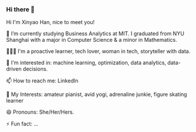 ### Hi there 👋

<!--
**XinyaoHan/XinyaoHan** is a ✨ _special_ ✨ repository because its `README.md` (this file) appears on your GitHub profile.

Here are some ideas to get you started:

- 🔭 I’m currently working on ...
- 🌱 I’m currently learning ...
- 👯 I’m looking to collaborate on ...
- 🤔 I’m looking for help with ...
- 💬 Ask me about ...
- 📫 How to reach me: ...
- 😄 Pronouns: ...
- ⚡ Fun fact: ...
-->

Hi I'm Xinyao Han, nice to meet you!

:school: I’m currently studying Business Analytics at MIT. I graduated from NYU Shanghai with a major in Computer Science & a minor in Mathematics.

🙋🏻‍♀️ I'm a proactive learner, tech lover, woman in tech, storyteller with data.

🌱 I'm interested in: machine learning, optimization, data analytics, data-driven decisions.

📫 How to reach me: LinkedIn

💛 My Interests: amateur pianist, avid yogi, adrenaline junkie, figure skating learner

😄 Pronouns: She/Her/Hers.

⚡ Fun fact: ...
